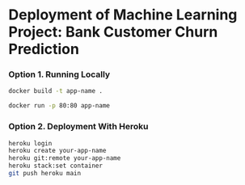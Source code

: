 # Deployment of Machine Learning Project: Bank Customer Churn Prediction


### Option 1. Running Locally

```bash
docker build -t app-name .

docker run -p 80:80 app-name
```


### Option 2. Deployment With Heroku

```bash
heroku login
heroku create your-app-name
heroku git:remote your-app-name
heroku stack:set container
git push heroku main
```
